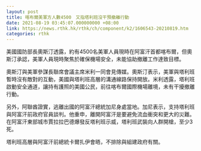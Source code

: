 ```yaml
---
layout: post
title: 喀布爾美軍方人數4500　又指塔利班沒干預撤離行動
date: 2021-08-19 03:45:07.000000000 +08:00
link: https://news.rthk.hk/rthk/ch/component/k2/1606543-20210819.htm
categories: rthk
---
```


美國國防部長奧斯汀透露，約有4500名美軍人員現時在阿富汗首都喀布爾，但奧斯汀承認，美軍人員現時聚焦於確保機場安全，未能協助撤離工作達致目標。

奧斯汀與美軍參謀長聯席會議主席米利一同會見傳媒。奧斯汀表示，美軍與塔利班暫時沒有敵對的互動，美國與塔利班高層的溝通線路保持開放。米利透露，塔利班啟動安全通道，讓持有護照的美國公民，前往喀布爾國際機場離境，未有干擾撤離行動。

另外，阿聯酋證實，逃離出國的阿富汗總統加尼身處當地。加尼表示，支持塔利班與阿富汗前政府官員談判。他重申，離開阿富汗是要避免流血衝突和更大的災難。在阿富汗東部城市賈拉拉巴德爆發反塔利班示威，塔利班武裝向人群開槍，至少3死。

塔利班高層與阿富汗前總統卡爾扎伊會晤，不排除與組建政府有關。
